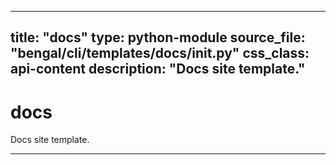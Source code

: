 
---
title: "docs"
type: python-module
source_file: "bengal/cli/templates/docs/__init__.py"
css_class: api-content
description: "Docs site template."
---

# docs

Docs site template.

---
